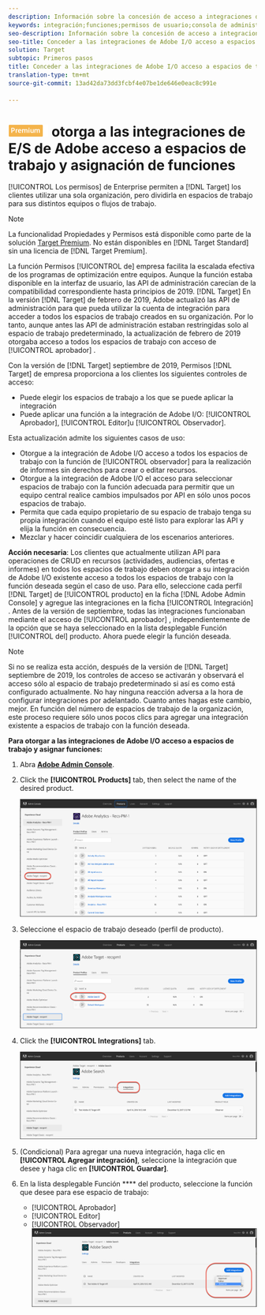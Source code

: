```yaml
---
description: Información sobre la concesión de acceso a integraciones de Adobe I/O a todos los espacios de trabajo con la función deseada.
keywords: integración;funciones;permisos de usuario;consola de administración
seo-description: Información sobre la concesión de acceso a integraciones de Adobe I/O existentes a todos los espacios de trabajo con la función deseada en Adobe Target
seo-title: Conceder a las integraciones de Adobe I/O acceso a espacios de trabajo y asignar funciones en Adobe Target
solution: Target
subtopic: Primeros pasos
title: Conceder a las integraciones de Adobe I/O acceso a espacios de trabajo y asignar funciones
translation-type: tm+mt
source-git-commit: 13ad42da73dd3fcbf4e07be1de646e0eac8c991e

---
```



# ![PREMIUM](/help/assets/premium.png) otorga a las integraciones de E/S de Adobe acceso a espacios de trabajo y asignación de funciones

[!UICONTROL Los permisos] de Enterprise permiten a [!DNL Target] los clientes utilizar una sola organización, pero dividirla en espacios de trabajo para sus distintos equipos o flujos de trabajo.

>[!NOTE]
>
>La funcionalidad Propiedades y Permisos está disponible como parte de la solución [Target Premium](/help/c-intro/intro.md#premium). No están disponibles en [!DNL Target Standard] sin una licencia de [!DNL Target Premium].

La función Permisos [!UICONTROL de] empresa facilita la escalada efectiva de los programas de optimización entre equipos. Aunque la función estaba disponible en la interfaz de usuario, las API de administración carecían de la compatibilidad correspondiente hasta principios de 2019. [!DNL Target] En la versión [!DNL Target] de febrero de 2019, Adobe actualizó las API de administración para que pueda utilizar la cuenta de integración para acceder a todos los espacios de trabajo creados en su organización. Por lo tanto, aunque antes las API de administración estaban restringidas solo al espacio de trabajo predeterminado, la actualización de febrero de 2019 otorgaba acceso a todos los espacios de trabajo con acceso de [!UICONTROL aprobador] .

Con la versión de [!DNL Target] septiembre de 2019, Permisos [!DNL Target] de  empresa proporciona a los clientes los siguientes controles de acceso:

* Puede elegir los espacios de trabajo a los que se puede aplicar la integración
* Puede aplicar una función a la integración de Adobe I/O: [!UICONTROL Aprobador], [!UICONTROL Editor]u [!UICONTROL Observador].

Esta actualización admite los siguientes casos de uso:

* Otorgue a la integración de Adobe I/O acceso a todos los espacios de trabajo con la función de [!UICONTROL observador] para la realización de informes sin derechos para crear o editar recursos.
* Otorgue a la integración de Adobe I/O el acceso para seleccionar espacios de trabajo con la función adecuada para permitir que un equipo central realice cambios impulsados por API en sólo unos pocos espacios de trabajo.
* Permita que cada equipo propietario de su espacio de trabajo tenga su propia integración cuando el equipo esté listo para explorar las API y elija la función en consecuencia.
* Mezclar y hacer coincidir cualquiera de los escenarios anteriores.

**Acción necesaria**: Los clientes que actualmente utilizan API para operaciones de CRUD en recursos (actividades, audiencias, ofertas e informes) en todos los espacios de trabajo deben otorgar a su integración de Adobe I/O existente acceso a todos los espacios de trabajo con la función deseada según el caso de uso. Para ello, seleccione cada perfil [!DNL Target] de [!UICONTROL producto] en la ficha [!DNL Adobe Admin Console] y agregue las integraciones en la ficha [!UICONTROL Integración] . Antes de la versión de septiembre, todas las integraciones funcionaban mediante el acceso de [!UICONTROL aprobador] , independientemente de la opción que se haya seleccionado en la lista desplegable Función [!UICONTROL del] producto. Ahora puede elegir la función deseada.

>[!NOTE]
>
>Si no se realiza esta acción, después de la versión de [!DNL Target] septiembre de 2019, los controles de acceso se activarán y observará el acceso sólo al espacio de trabajo predeterminado si así es como está configurado actualmente. No hay ninguna reacción adversa a la hora de configurar integraciones por adelantado. Cuanto antes hagas este cambio, mejor. En función del número de espacios de trabajo de la organización, este proceso requiere sólo unos pocos clics para agregar una integración existente a espacios de trabajo con la función deseada.

**Para otorgar a las integraciones de Adobe I/O acceso a espacios de trabajo y asignar funciones:**

1. Abra **[Adobe Admin Console](https://adminconsole.adobe.com)**.

1. Click the **[!UICONTROL Products]** tab, then select the name of the desired product.

   ![Elija un producto en Adobe Admin Console](/help/administrating-target/c-user-management/property-channel/assets/io-choose-product.png)

1. Seleccione el espacio de trabajo deseado (perfil de producto).

   ![Seleccione el perfil de producto](/help/administrating-target/c-user-management/property-channel/assets/io-select-product-profile.png)

1. Click the **[!UICONTROL Integrations]** tab.

   ![Ficha Integraciones](/help/administrating-target/c-user-management/property-channel/assets/integrations-tab.png)

1. (Condicional) Para agregar una nueva integración, haga clic en **[!UICONTROL Agregar integración]**, seleccione la integración que desee y haga clic en **[!UICONTROL Guardar]**.

1. En la lista desplegable Función **** del producto, seleccione la función que desee para ese espacio de trabajo:

   * [!UICONTROL Aprobador]
   * [!UICONTROL Editor]
   * [!UICONTROL Observador]
   ![Elegir función de perfil de producto](/help/administrating-target/c-user-management/property-channel/assets/product-profile-role.png)
